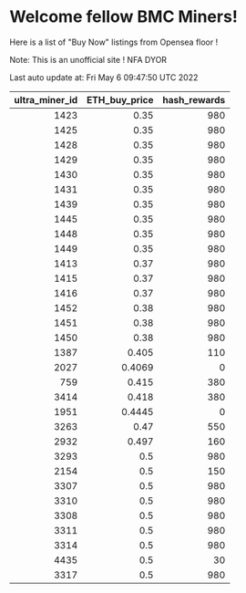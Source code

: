 # Welcome fellow BMC Miners!
Here is a list of "Buy Now" listings from Opensea floor !

Note: This is an unofficial site ! NFA DYOR


Last auto update at: Fri May  6 09:47:50 UTC 2022


|   ultra_miner_id |   ETH_buy_price |   hash_rewards |
|-----------------:|----------------:|---------------:|
|             1423 |          0.35   |            980 |
|             1425 |          0.35   |            980 |
|             1428 |          0.35   |            980 |
|             1429 |          0.35   |            980 |
|             1430 |          0.35   |            980 |
|             1431 |          0.35   |            980 |
|             1439 |          0.35   |            980 |
|             1445 |          0.35   |            980 |
|             1448 |          0.35   |            980 |
|             1449 |          0.35   |            980 |
|             1413 |          0.37   |            980 |
|             1415 |          0.37   |            980 |
|             1416 |          0.37   |            980 |
|             1452 |          0.38   |            980 |
|             1451 |          0.38   |            980 |
|             1450 |          0.38   |            980 |
|             1387 |          0.405  |            110 |
|             2027 |          0.4069 |              0 |
|              759 |          0.415  |            380 |
|             3414 |          0.418  |            380 |
|             1951 |          0.4445 |              0 |
|             3263 |          0.47   |            550 |
|             2932 |          0.497  |            160 |
|             3293 |          0.5    |            980 |
|             2154 |          0.5    |            150 |
|             3307 |          0.5    |            980 |
|             3310 |          0.5    |            980 |
|             3308 |          0.5    |            980 |
|             3311 |          0.5    |            980 |
|             3314 |          0.5    |            980 |
|             4435 |          0.5    |             30 |
|             3317 |          0.5    |            980 |